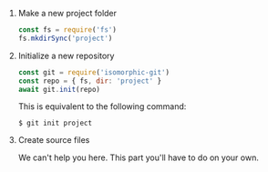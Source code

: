 1. Make a new project folder
   ```js
   const fs = require('fs')
   fs.mkdirSync('project')
   ```
1. Initialize a new repository
   ```js
   const git = require('isomorphic-git')
   const repo = { fs, dir: 'project' }
   await git.init(repo)
   ```
   This is equivalent to the following command:

       $ git init project
1. Create source files

   We can't help you here.
   This part you'll have to do on your own.
